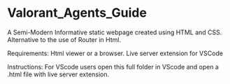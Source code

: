 # Valorant_Agents_Guide
A Semi-Modern Informative static webpage created using HTML and CSS. Alternative to the use of Router in Html. 

Requirements: 
Html viewer or a browser.
Live server extension for VSCode

Instructions:
For VScode users open this full folder in VScode and open a .html file with live server extension.
